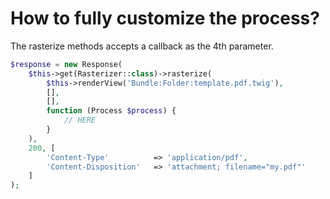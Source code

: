# How to fully customize the process?

The rasterize methods accepts a callback as the 4th parameter.

```php
$response = new Response(
    $this->get(Rasterizer::class)->rasterize(
        $this->renderView('Bundle:Folder:template.pdf.twig'),
        [],
        [],
        function (Process $process) {
            // HERE
        }
    ),
    200, [
        'Content-Type'          => 'application/pdf',
        'Content-Disposition'   => 'attachment; filename="my.pdf"'
    ]
);
```
